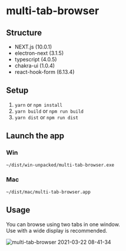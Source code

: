 # multi-tab-browser

## Structure

- NEXT.js (10.0.1)
- electron-next (3.1.5)
- typescript (4.0.5)
- chakra-ui (1.0.4)
- react-hook-form (6.13.4)

## Setup

1. `yarn` or `npm install`
2. `yarn build` or `npm run build`
3. `yarn dist` or `npm run dist`

## Launch the app

### Win

`~/dist/win-unpacked/multi-tab-browser.exe`

### Mac

`~/dist/mac/multi-tab-browser.app`

## Usage

You can browse using two tabs in one window.  
Use with a wide display is recommended.

![multi-tab-browser 2021-03-22 08-41-34](https://user-images.githubusercontent.com/53547520/111925091-bba40100-8aea-11eb-8507-4d7ca74fb4fc.png)
